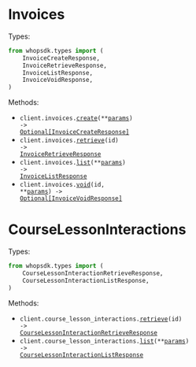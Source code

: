 # Invoices

Types:

```python
from whopsdk.types import (
    InvoiceCreateResponse,
    InvoiceRetrieveResponse,
    InvoiceListResponse,
    InvoiceVoidResponse,
)
```

Methods:

- <code title="post /invoices">client.invoices.<a href="./src/whopsdk/resources/invoices.py">create</a>(\*\*<a href="src/whopsdk/types/invoice_create_params.py">params</a>) -> <a href="./src/whopsdk/types/invoice_create_response.py">Optional[InvoiceCreateResponse]</a></code>
- <code title="get /invoices/{id}">client.invoices.<a href="./src/whopsdk/resources/invoices.py">retrieve</a>(id) -> <a href="./src/whopsdk/types/invoice_retrieve_response.py">InvoiceRetrieveResponse</a></code>
- <code title="get /invoices">client.invoices.<a href="./src/whopsdk/resources/invoices.py">list</a>(\*\*<a href="src/whopsdk/types/invoice_list_params.py">params</a>) -> <a href="./src/whopsdk/types/invoice_list_response.py">InvoiceListResponse</a></code>
- <code title="post /invoices/{id}/void">client.invoices.<a href="./src/whopsdk/resources/invoices.py">void</a>(id, \*\*<a href="src/whopsdk/types/invoice_void_params.py">params</a>) -> <a href="./src/whopsdk/types/invoice_void_response.py">Optional[InvoiceVoidResponse]</a></code>

# CourseLessonInteractions

Types:

```python
from whopsdk.types import (
    CourseLessonInteractionRetrieveResponse,
    CourseLessonInteractionListResponse,
)
```

Methods:

- <code title="get /course_lesson_interactions/{id}">client.course_lesson_interactions.<a href="./src/whopsdk/resources/course_lesson_interactions.py">retrieve</a>(id) -> <a href="./src/whopsdk/types/course_lesson_interaction_retrieve_response.py">CourseLessonInteractionRetrieveResponse</a></code>
- <code title="get /course_lesson_interactions">client.course_lesson_interactions.<a href="./src/whopsdk/resources/course_lesson_interactions.py">list</a>(\*\*<a href="src/whopsdk/types/course_lesson_interaction_list_params.py">params</a>) -> <a href="./src/whopsdk/types/course_lesson_interaction_list_response.py">CourseLessonInteractionListResponse</a></code>
